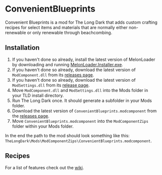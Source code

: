 # ConvenientBlueprints
Convenient Blueprints is a mod for The Long Dark that adds custom crafting recipes for select items and materials that are normally either non-renewable or only renewable through beachcombing.

## Installation
1. If you haven't done so already, install the latest version of MelonLoader by downloading and running [MelonLoader.Installer.exe](https://github.com/HerpDerpinstine/MelonLoader/releases/latest/download/MelonLoader.Installer.exe).
2. If you haven't done so already, download the latest version of `ModComponent.dll` from its [releases page](https://github.com/ds5678/ModComponent/releases/latest).
3. If you haven't done so already, download the latest version of `ModSettings.dll` from its [release page](https://github.com/zeobviouslyfakeacc/ModSettings/releases/latest).
4. Move `ModComponent.dll` and `ModSettings.dll` into the Mods folder in your TLD install directory.
5. Run The Long Dark once. It should generate a subfolder in your Mods folder.
6. Download the latest version of `ConvenientBlueprints.modcomponent` from the [releases page](https://github.com/Hotklou2404/ConvenientBlueprints/releases/latest).
7. Move `ConvenientBlueprints.modcomponent` into the `ModComponentZips` folder within your Mods folder.

In the end the path to the mod should look something like this: `TheLongDark\Mods\ModComponentZips\ConvenientBlueprints.modcomponent`.

## Recipes
For a list of features check out the [wiki](https://github.com/Hotklou2404/ConvenientBlueprints/wiki/Recipes).
